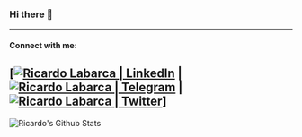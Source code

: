 ### Hi there 👋

---

#### Connect with me:

[[![Ricardo Labarca | LinkedIn](https://img.shields.io/badge/LinkedIn-0077B5?style=for-the-badge&logo=linkedin&logoColor=white)](https://www.linkedin.com/in/ricardo-labarca) | [![Ricardo Labarca | Telegram](https://img.shields.io/badge/Telegram-2CA5E0?style=for-the-badge&logo=telegram&logoColor=white)](https://t.me/Rikisan) | [![Ricardo Labarca | Twitter](https://img.shields.io/badge/Twitter-1DA1F2?style=for-the-badge&logo=twitter&logoColor=white)](https://twitter.com/relt87)]
---

<img align="left" alt="Ricardo's Github Stats" src="https://github-readme-stats.vercel.app/api?username=ricardo-labarca&show_icons=true&hide_border=true&count_private=true&theme=dark" />

<!--
**ricardo-unosquare/ricardo-unosquare** is a ✨ _special_ ✨ repository because its `README.md` (this file) appears on your GitHub profile.

Here are some ideas to get you started:

- 🔭 I’m currently working on ...
- 🌱 I’m currently learning ...
- 👯 I’m looking to collaborate on ...
- 🤔 I’m looking for help with ...
- 💬 Ask me about ...
- 📫 How to reach me: ...
- 😄 Pronouns: ...
- ⚡ Fun fact: ...
-->
